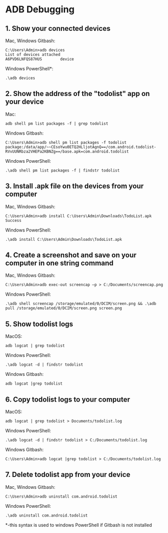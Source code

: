 # ADB Debugging
## 1. Show your connected devices

Mac, Windows Gitbash:
```
C:\Users\Admin>adb devices
List of devices attached
A6PVD6LNFQS87HUS        device
```
Windows PowerShell*:
```
.\adb devices
```
## 2. Show the address of the "todolist" app on your device

Mac:
```
adb shell pm list packages -f | grep todolist
``` 
Windows Gitbash:
```
C:\Users\Admin>adb shell pm list packages -f todolist
package:/data/app/~~CEsoYwu0ETQ2HLljotAgnQ==/com.android.todolist-RVvUUNRbza2VHEPa2KBNZg==/base.apk=com.android.todolist
```
Windows PowerShell:
```
.\adb shell pm list packages -f | findstr todolist
``` 
## 3. Install .apk file on the devices from your computer

Mac, Windows Gitbash:
```
C:\Users\Admin>adb install C:\Users\Admin\Downloads\TodoList.apk
Success
```
Windows PowerShell:
```
.\adb install C:\Users\Admin\Downloads\TodoList.apk
```
## 4. Create a screenshot and save on your computer in one string command

Mac, Windows Gitbash:
```
C:\Users\Admin>adb exec-out screencap –p > C:/Documents/screencap.png
```
Windows PowerShell:
```
.\adb shell screencap /storage/emulated/0/DCIM/screen.png && .\adb pull /storage/emulated/0/DCIM/screen.png screen.png
```   
## 5. Show todolist logs

MacOS: 
```    
adb logcat | grep todolist
```
Windows PowerShell: 
```  
.\adb logcat -d | findstr todolist
```
Windows Gitbash: 
```
adb logcat |grep todolist
```
## 6. Copy todolist logs to your computer
MacOS: 
```    
adb logcat | grep todolist > Documents/todolist.log 
```
Windows PowerShell: 
```  
.\adb logcat -d | findstr todolist > C:/Documents/todolist.log 
```
Windows Gitbash: 
```
C:\Users\Admin>adb logcat |grep todolist > C:/Documents/todolist.log 
```
## 7. Delete todolist app from your device
Mac, Windows Gitbash:
```
C:\Users\Admin>adb uninstall com.android.todolist
```
Windows PowerShell: 
```  
.\adb uninstall com.android.todolist
```
*-this syntax is used to windows PowerShell if Gitbash is not installed
